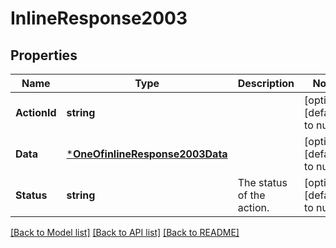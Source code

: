 # InlineResponse2003

## Properties
Name | Type | Description | Notes
------------ | ------------- | ------------- | -------------
**ActionId** | **string** |  | [optional] [default to null]
**Data** | [***OneOfinlineResponse2003Data**](OneOfinlineResponse2003Data.md) |  | [optional] [default to null]
**Status** | **string** | The status of the action. | [optional] [default to null]

[[Back to Model list]](../README.md#documentation-for-models) [[Back to API list]](../README.md#documentation-for-api-endpoints) [[Back to README]](../README.md)

